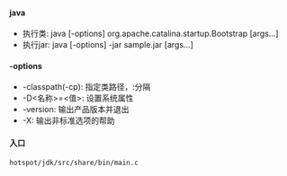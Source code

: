 #### java

* 执行类: java [-options] org.apache.catalina.startup.Bootstrap [args...]
* 执行jar: java [-options] -jar sample.jar [args...]

#### -options

* -classpath(-cp): 指定类路径，:分隔
* -D<名称>=<值>: 设置系统属性
* -version: 输出产品版本并退出
* -X: 输出非标准选项的帮助

#### 入口

`hotspot/jdk/src/share/bin/main.c`
